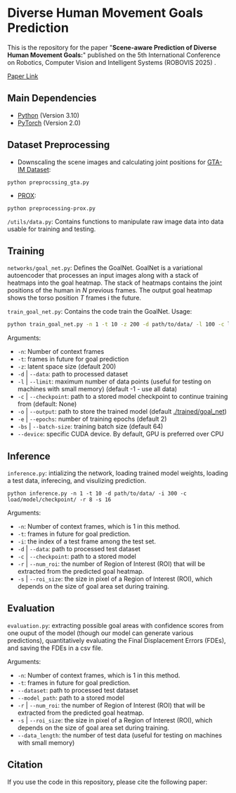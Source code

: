 # Diverse Human Movement Goals Prediction
This is the repository for the paper "**Scene-aware Prediction of Diverse Human Movement Goals:**" published on the 5th International Conference on Robotics, Computer Vision and Intelligent Systems (ROBOVIS 2025) .

[Paper Link](https://link.springer.com/chapter/10.1007/978-3-032-00986-9_21)


## Main Dependencies
 * [Python](https://python.org) (Version 3.10)
 * [PyTorch](https://pytorch.org) (Version 2.0)


## Dataset Preprocessing
 * Downscaling the scene images and calculating joint positions for [GTA-IM Dataset](https://github.com/ZheC/GTA-IM-Dataset):

 ```
python preprocssing_gta.py
 ```
 

 * [PROX](https://prox.is.tue.mpg.de/):

 ```
 python preprocessing-prox.py
 ```

 `/utils/data.py`: Contains functions to manipulate raw image data into data usable for training and testing.

 ## Training

 `networks/goal_net.py`: Defines the GoalNet. GoalNet is a variational autoencoder that processes an input images along with a stack of heatmaps into the goal heatmap. The stack of heatmaps contains the joint positions of the human in $N$ previous frames. The output goal heatmap shows the torso position $T$ frames i the future.

`train_goal_net.py`: Contains the code train the GoalNet. Usage:

```bash
python train_goal_net.py -n 1 -t 10 -z 200 -d path/to/data/ -l 100 -c load/model/checkpoint/ -o model/output -e 8 -bs 128 --device cpu
```

Arguments:
* `-n`: Number of context frames
* `-t`: frames in future for goal prediction
* `-z`: latent space size (default 200)
* `-d` | `--data`: path to processed dataset
* `-l` | `--limit`: maximum number of data points (useful for testing on machines with small memory) (default -1 - use all data)
* `-c` | `--checkpoint`: path to a stored model checkpoint to continue training from (default: None)
* `-o` | `--output`: path to store the trained model (default [./trained/goal_net](./trained/goal_net/))
* `-e` | `--epochs`: number of training epochs (default 2)
* `-bs` | `--batch-size`: training batch size (default 64)
* `--device`: specific CUDA device. By default, GPU is preferred over CPU

## Inference
`inference.py`: intializing the network, loading trained model weights, loading a test data, inferecing, and visulizing prediction.

```
python inference.py -n 1 -t 10 -d path/to/data/ -i 300 -c load/model/checkpoint/ -r 8 -s 16
```

Arguments:
* `-n`: Number of context frames, which is 1 in this method.
* `-t`: frames in future for goal prediction.
* `-i`: the index of a test frame among the test set.
* `-d` | `--data`: path to processed test dataset
* `-c` | `--checkpoint`: path to a stored model
* `-r` | `--num_roi`: the number of Region of Interest (ROI) that will be extracted from the predicted goal heatmap.
* `-s` | `--roi_size`: the size in pixel of a Region of Interest (ROI), which depends on the size of goal area set during training.


## Evaluation
`evaluation.py`: extracting possible goal areas with confidence scores from one ouput of the model (though our model can generate various predictions), quantitatively evaluating the Final Displacement Errors (FDEs), and saving the FDEs in a csv file.

Arguments:
* `-n`: Number of context frames, which is 1 in this method.
* `-t`: frames in future for goal prediction.
*  `--dataset`: path to processed test dataset
* `--model_path`: path to a stored model
* `-r` | `--num_roi`: the number of Region of Interest (ROI) that will be extracted from the predicted goal heatmap.
* `-s` | `--roi_size`: the size in pixel of a Region of Interest (ROI), which depends on the size of goal area set during training.
* `--data_length`: the number of test data (useful for testing on machines with small memory)


## Citation
If you use the code in this repository, please cite the following paper:
```
```
